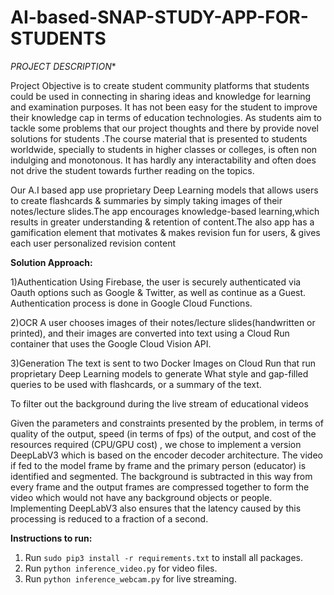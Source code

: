 # AI-based-SNAP-STUDY-APP-FOR-STUDENTS

*PROJECT DESCRIPTION**


Project Objective is to create student community platforms that students could be used in connecting in sharing ideas and knowledge for learning and examination purposes. It has not been easy for the student to improve their knowledge cap in terms of education technologies. As students aim to tackle some problems that our project thoughts and there by provide novel solutions for students .The course material that is presented to students worldwide, specially to students in higher classes or colleges, is often non indulging and monotonous. It has hardly any interactability and often does not drive the student towards further reading on the topics.

Our A.I based app use proprietary Deep Learning models that allows users to create flashcards & summaries by simply taking images of their notes/lecture slides.The app encourages knowledge-based learning,which results in greater understanding & retention of content.The also app has a gamification element that motivates & makes revision fun for users, & gives each user personalized revision content


**Solution Approach:**


1)Authentication Using Firebase, the user is securely authenticated via Oauth options such as Google & Twitter, as well as continue as a Guest. Authentication process is done in Google Cloud Functions.

2)OCR A user chooses images of their notes/lecture slides(handwritten or printed), and their images are converted into text using a Cloud Run container that uses the Google Cloud Vision API.

3)Generation The text is sent to two Docker Images on Cloud Run that run proprietary Deep Learning models to generate What style and gap-filled queries to be used with flashcards, or a summary of the text.


To filter out the background during the live stream of educational videos


Given the parameters and constraints presented by the problem, in terms of quality of the output, speed (in terms of fps) of the output, and cost of the resources required (CPU/GPU cost) , we chose to implement a version DeepLabV3 which is based on the encoder decoder architecture. The video if fed to the model frame by frame and the primary person (educator) is identified and segmented. The background is subtracted in this way from every frame and the output frames are compressed together to form the video which would not have any background objects or people. Implementing DeepLabV3 also ensures that the latency caused by this processing is reduced to a fraction of a second. 


**Instructions to run:**
1. Run `sudo pip3 install -r requirements.txt` to install all packages.
2. Run  `python inference_video.py` for video files.
3. Run `python inference_webcam.py` for live streaming.

